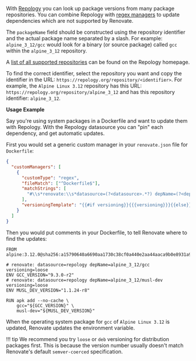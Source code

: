 With [Repology](https://repology.org/) you can look up package versions from many package repositories.
You can combine Repology with [regex managers](https://docs.renovatebot.com/modules/manager/regex/) to update dependencies which are not supported by Renovate.

The `packageName` field should be constructed using the repository identifier and the actual package name separated by a slash.
For example: `alpine_3_12/gcc` would look for a binary (or source package) called `gcc` within the `alpine_3_12` repository.

A [list of all supported repositories](https://repology.org/repositories/statistics) can be found on the Repology homepage.

To find the correct identifier, select the repository you want and copy the identifier in the URL: `https://repology.org/repository/<identifier>`.
For example, the `Alpine Linux 3.12` repository has this URL: `https://repology.org/repository/alpine_3_12` and has this repository identifier: `alpine_3_12`.

**Usage Example**

Say you're using system packages in a Dockerfile and want to update them with Repology.
With the Repology datasource you can "pin" each dependency, and get automatic updates.

First you would set a generic custom manager in your `renovate.json` file for `Dockerfile`:

```json
{
  "customManagers": [
    {
      "customType": "regex",
      "fileMatch": ["^Dockerfile$"],
      "matchStrings": [
        "#\\s*renovate:\\s*datasource=(?<datasource>.*?) depName=(?<depName>.*?)( versioning=(?<versioning>.*?))?\\sENV .*?_VERSION=\"(?<currentValue>.*)\"\\s"
      ],
      "versioningTemplate": "{{#if versioning}}{{{versioning}}}{{else}}semver{{/if}}"
    }
  ]
}
```

Then you would put comments in your Dockerfile, to tell Renovate where to find the updates:

```docker
FROM alpine:3.12.0@sha256:a15790640a6690aa1730c38cf0a440e2aa44aaca9b0e8931a9f2b0d7cc90fd65

# renovate: datasource=repology depName=alpine_3_12/gcc versioning=loose
ENV GCC_VERSION="9.3.0-r2"
# renovate: datasource=repology depName=alpine_3_12/musl-dev versioning=loose
ENV MUSL_DEV_VERSION="1.1.24-r8"

RUN apk add --no-cache \
    gcc="${GCC_VERSION}" \
    musl-dev="${MUSL_DEV_VERSION}"
```

When the operating system package for `gcc` of `Alpine Linux 3.12` is updated, Renovate updates the environment variable.

<!-- prettier-ignore -->
!!! tip
    We recommend you try `loose` or `deb` versioning for distribution packages first.
    This is because the version number usually doesn't match Renovate's default `semver-coerced` specification.
